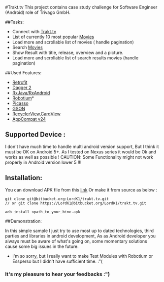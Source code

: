 #Trakt.tv
This project contains case study challenge for Software Engineer (Android) role of Trivago GmbH.

##Tasks:
- Connect with [Trakt.tv](http://docs.trakt.apiary.io/)
- List of currently 10 most popular [Movies](http://docs.trakt.apiary.io/#reference/movies/popular)
- Load more and scrollable list of movies ( handle pagination)
- Search [Movies](http://docs.trakt.apiary.io/#reference/search)
- Show Result with title, release, overview and a picture.
- Load more and scrollable list of search results movies (handle pagination) 


##Used Features:
- [Retrofit]()
- [Dagger 2]()
- [RxJava/RxAndroid](https://github.com/ReactiveX/RxAndroid)
- [Robotium]()*
- [Picasso]()
- [GSON]()
- [RecyclerView,CardView]()
- [AppCompat v24]()

## Supported Device :
I don't have much time to handle multi android version support, But I think it must be OK on Android 5+.
As I tested on Nexus series it would be Ok and works as well as possible !
CAUTION: Some Functionality might not work properly in Android version lower 5 !!!

## Installation:
You can download APK file from this [link]() 
Or make it from source as below :

    git clone git@bitbucket.org:LordK1/trakt.tv.git 
    // or git clone https://LordK1@bitbucket.org/LordK1/trakt.tv.git
    
    adb install <path_to_your_bin>.apk


##Demonstration:

In this simple sample I just try to use most up to dated technologies, third parties and libraries in android development,
As as Android developer you always must be aware of what's going on, some momentary solutions
cause some big issues in the future.<br/>
* I'm so sorry, but I really want to make Test Modules with Robotium or Essperso but I didn't have sufficient time. :"(

### It's my pleasure to hear your feedbacks :")
